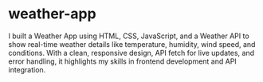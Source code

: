 # weather-app
I built a Weather App using HTML, CSS, JavaScript, and a Weather API to show real-time weather details like temperature, humidity, wind speed, and conditions. With a clean, responsive design, API fetch for live updates, and error handling, it highlights my skills in frontend development and API integration.
